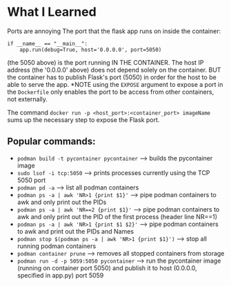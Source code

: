 # What I Learned

Ports are annoying
The port that the flask app runs on inside the container:
```
if __name__ == "__main__":
    app.run(debug=True, host='0.0.0.0', port=5050)
```
(the 5050 above) is the port running IN THE CONTAINER.
The host IP address (the '0.0.0.0' above) does not depend solely on the container.
BUT the container has to publish Flask's port (5050) in order for the host to be able to serve the app.
*NOTE using the `EXPOSE` argument to expose a port in the `Dockerfile` only enables the port to be access from other containers, not externally.

The command `docker run -p <host_port>:<container_port> imageName` sums up the necessary step to expose the Flask port.


## Popular commands:
 - `podman build -t pycontainer pycontainer` --> builds the pycontainer image
 - `sudo lsof -i tcp:5050` --> prints processes currently using the TCP 5050 port
 - `podman pd -a` --> list all podman containers
 - `podman ps -a | awk 'NR>1 {print $1}'` --> pipe podman containers to awk and only print out the PIDs
 - `podman ps -a | awk 'NR==2 {print $1}'` --> pipe podman containers to awk and only print out the PID of the first process (header line NR==1)
 - `podman ps -a | awk 'NR>1 {print $1 $2}'` --> pipe podman containers to awk and print out the PIDs and Names
 - `podman stop $(podman ps -a | awk 'NR>1 {print $1}')` --> stop all running podman containers
 - `podman container prune` --> removes all stopped containers from storage
 - `podman run -d -p 5059:5050 pycontainer` --> run the pycontainer image (running on container port 5050) and publish it to host (0.0.0.0, specified in app.py) port 5059